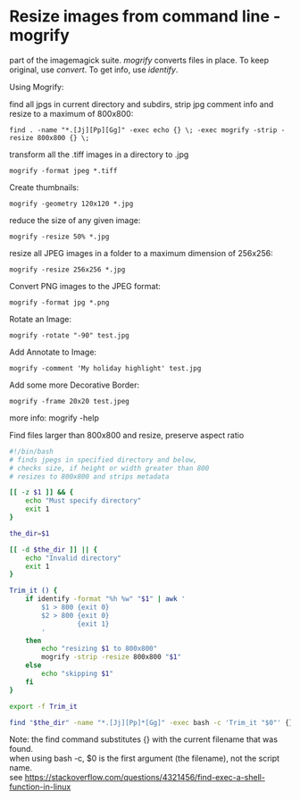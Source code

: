 # Resize images from command line - mogrify

part of the imagemagick suite. *mogrify* converts files in place. To
keep original, use *convert*. To get info, use *identify*.

Using Mogrify:

find all jpgs in current directory and subdirs, strip jpg comment info
and resize to a maximum of 800x800:

    find . -name "*.[Jj][Pp][Gg]" -exec echo {} \; -exec mogrify -strip -resize 800x800 {} \;

transform all the .tiff images in a directory to .jpg

    mogrify -format jpeg *.tiff

Create thumbnails:

    mogrify -geometry 120x120 *.jpg

reduce the size of any given image:

    mogrify -resize 50% *.jpg

resize all JPEG images in a folder to a maximum dimension of 256x256:

    mogrify -resize 256x256 *.jpg

Convert PNG images to the JPEG format:

    mogrify -format jpg *.png

Rotate an Image:

    mogrify -rotate "-90" test.jpg

Add Annotate to Image:

    mogrify -comment 'My holiday highlight' test.jpg

Add some more Decorative Border:

    mogrify -frame 20x20 test.jpeg

more info: mogrify -help

Find files larger than 800x800 and resize, preserve aspect ratio

``` bash
#!/bin/bash
# finds jpegs in specified directory and below,
# checks size, if height or width greater than 800
# resizes to 800x800 and strips metadata

[[ -z $1 ]] && {
    echo "Must specify directory"
    exit 1
}

the_dir=$1

[[ -d $the_dir ]] || {
    echo "Invalid directory"
    exit 1
}

Trim_it () {
    if identify -format "%h %w" "$1" | awk '
        $1 > 800 {exit 0}
        $2 > 800 {exit 0}
                 {exit 1}
        '
    then
        echo "resizing $1 to 800x800"
        mogrify -strip -resize 800x800 "$1"
    else
        echo "skipping $1"
    fi
}

export -f Trim_it

find "$the_dir" -name "*.[Jj][Pp]*[Gg]" -exec bash -c 'Trim_it "$0"' {} \;
```

Note: the find command substitutes {} with the current filename that was found.  
when using bash -c, $0 is the first argument (the filename), not the script name.  
see https://stackoverflow.com/questions/4321456/find-exec-a-shell-function-in-linux
